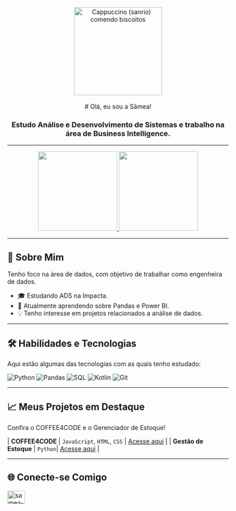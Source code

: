 <div align="center">
<div align="center">
  <img src="https://media.giphy.com/media/oh2euZp5xkglq/giphy.gif?cid=ecf05e47g9813tt2ytgy1r90bp3vdq3z2a55899jzwcx087d&ep=v1_gifs_search&rid=giphy.gif&ct=g" alt="Cappuccino (sanrio) comendo biscoitos" width="200px">
</div>
<br>
# Olá, eu sou a Sâmea!

### Estudo Análise e Desenvolvimento de Sistemas e trabalho na área de Business Intelligence.

</div>

---

<p align="center">
  <a href="https://github.com/samea-jesus0">
    <img height="180em" src="https://github-readme-stats.vercel.app/api?username=samea-jesus0&show_icons=true&theme=dracula&include_all_commits=true&count_private=true"/>
    <img height="180em" src="https://github-readme-stats.vercel.app/api/top-langs/?username=samea-jesus0&layout=compact&langs_count=7&theme=dracula"/>
  </a>
</p>

---

## 🚀 Sobre Mim

Tenho foco na área de dados, com objetivo de trabalhar como engenheira de dados. 

- 🎓 Estudando ADS na Impacta.
- 🌱 Atualmente aprendendo sobre Pandas e Power BI.
- 💡 Tenho interesse em projetos relacionados a análise de dados.

---

## 🛠️ Habilidades e Tecnologias

Aqui estão algumas das tecnologias com as quais tenho estudado:

![Python](https://img.shields.io/badge/Python-3776AB?style=for-the-badge&logo=python&logoColor=white)
![Pandas](https://img.shields.io/badge/Pandas-150458?style=for-the-badge&logo=pandas&logoColor=white)
![SQL](https://img.shields.io/badge/SQL-003B57?style=for-the-badge&logo=mysql&logoColor=white)
![Kotlin](https://img.shields.io/badge/Kotlin-7F52FF?style=for-the-badge&logo=kotlin&logoColor=white)
![Git](https://img.shields.io/badge/GIT-E44C30?style=for-the-badge&logo=git&logoColor=white)

---

## 📈 Meus Projetos em Destaque

Confira o COFFEE4CODE e o Gerenciador de Estoque!

| **COFFEE4CODE** | `JavaScript`, `HTML`, `CSS` | [Acesse aqui](https://github.com/COFFEE4C0DE/GerenciamentoDeUsuarios) |
| **Gestão de Estoque** | `Python`| [Acesse aqui](https://github.com/samea-jesus0/gerenciamento-de-estoque) |


---

## 🌐 Conecte-se Comigo

<p align="left">
<a href="https://www.linkedin.com/in/samea-silva/" target="blank"><img align="center" src="https://raw.githubusercontent.com/rahuldkjain/github-profile-readme-generator/master/src/images/icons/Social/linked-in-alt.svg" alt="samea-silva" height="30" width="40" /></a>
</p>